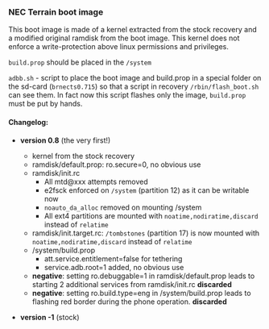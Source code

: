 ### NEC Terrain boot image

This boot image is made of a kernel extracted from the stock recovery and a modified original ramdisk from the boot image. This kernel does not
enforce a write-protection above linux permissions and privileges.

`build.prop` should be placed in the `/system`

`adbb.sh` - script to place the boot image and build.prop in a special folder on the sd-card (`brnects0.715`) so that a script in recovery
`/rbin/flash_boot.sh` can see them. In fact now this script flashes only the image, `build.prop` must be put by hands.

#### Changelog:

* **version 0.8** (the very first!)
  * kernel from the stock recovery  
  * ramdisk/default.prop: ro.secure=0, no obvious use
  * ramdisk/init.rc
    * All mtd@xxx attempts removed
    * e2fsck enforced on `/system` (partition 12) as it can be writable now
    * `noauto_da_alloc` removed on mounting /system
    * All ext4 partitions are mounted with `noatime,nodiratime,discard` instead of `relatime`
  * ramdisk/init.target.rc: `/tombstones` (partition 17) is now mounted with `noatime,nodiratime,discard` instead of `relatime`
  * /system/build.prop
    * att.service.entitlement=false for tethering
    * service.adb.root=1 added, no obvious use
  * **negative**: setting ro.debuggable=1 in ramdisk/default.prop leads to starting 2 additional services from ramdisk/init.rc **discarded**
  * **negative**: setting ro.build.type=eng in /system/build.prop leads to flashing red border during the phone operation. **discarded**

* **version -1** (stock)
